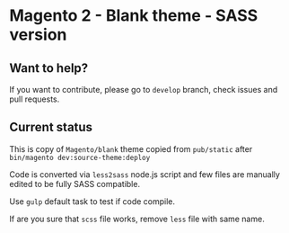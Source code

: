 # Magento 2 - Blank theme - SASS version

## Want to help?
If you want to contribute, please go to `develop` branch, check issues and pull requests.

## Current status
This is copy of `Magento/blank` theme copied from `pub/static` after `bin/magento dev:source-theme:deploy`

Code is converted via `less2sass` node.js script and few files are manually edited to be fully SASS compatible.

Use `gulp` default task to test if code compile.

If are you sure that `scss` file works, remove `less` file with same name.
